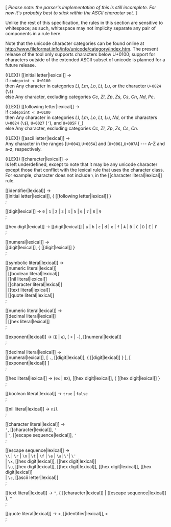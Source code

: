 [ *Please note: the parser's implementation of this is still incomplete.  For now it's probably best to stick within the ASCII character set.* ]

Unlike the rest of this specification, the rules in this section are
sensitive to whitespace; as such, whitespace may not implicity
separate any pair of components in a rule here.

Note that the unicode character categories can be found online at
<http://www.fileformat.info/info/unicode/category/index.htm>.  The
present release of the tool only supports characters below U+0100;
support for characters outside of the extended ASCII subset of unicode
is planned for a future release.

((LEX)) [[initial letter|lexical]] → <br />
if `codepoint < U+0100` <br />
then Any character in categories *Ll*, *Lm*, *Lo*, *Lt*, *Lu*, or the character `U+0024` (`\$`) <br />
else Any character, excluding categories *Cc*, *Zl*, *Zp*, *Zs*, *Cs*, *Cn*, *Nd*, *Pc*.


((LEX)) [[following letter|lexical]] → <br />
if `codepoint < U+0100` <br />
then Any character in categories *Ll*, *Lm*, *Lo*, *Lt*, *Lu*, *Nd*, or the characters `U+0024` (`\$`), `U+0027` (`'`), and `U+005F` (`_`) <br />
else Any character, excluding categories *Cc*, *Zl*, *Zp*, *Zs*, *Cs*, *Cn*.

((LEX)) [[ascii letter|lexical]] → <br />
Any character in the ranges [`U+0041`,`U+005A`] and [`U+0061`,`U+007A`] --- A-Z and a-z, respectively.

((LEX)) [[character|lexical]] → <br />
Is left underdefined, except to note that it may be any unicode
character except those that conflict with the lexical rule that uses
the character class.  For example, character does not include `\` in
the [[character literal|lexical]] rule.

[[identifier|lexical]] → <br />
  [[initial letter|lexical]], { [[following letter|lexical]] } <br />
;

[[digit|lexical]] → `0` | `1` | `2` | `3` | `4` | `5` | `6` | `7` | `8` | `9` <br />
;

[[hex digit|lexical]] → [[digit|lexical]]  | `a` | `b` | `c` | `d` | `e` | `f` | `A` | `B` | `C` | `D` | `E` | `F` <br />
;

[[numeral|lexical]] → <br />
  [[digit|lexical]], { [[digit|lexical]] } <br />
;

[[symbolic literal|lexical]] → <br />
  [[numeric literal|lexical]] <br />
| [[boolean literal|lexical]] <br />
| [[nil literal|lexical]] <br />
| [[character literal|lexical]] <br />
| [[text literal|lexical]] <br />
| [[quote literal|lexical]] <br />
;

[[numeric literal|lexical]] → <br />
  [[decimal literal|lexical]] <br />
| [[hex literal|lexical]] <br />
;

[[exponent|lexical]] → (`E` | `e`), [ `+` | `-`], [[numeral|lexical]] <br />
;

[[decimal literal|lexical]] → <br />
  [[numeral|lexical]], [ `.`, [[digit|lexical]], { [[digit|lexical]] } ], [ [[exponent|lexical]] ] <br />
;

[[hex literal|lexical]] → (`0x` | `0X`), [[hex digit|lexical]], { [[hex digit|lexical]] } <br />
;

[[boolean literal|lexical]] → `true` | `false` <br />
;

[[nil literal|lexical]] → `nil` <br />
;

[[character literal|lexical]] → <br />
  `'`, [[character|lexical]], `'` <br />
| `'`, [[escape sequence|lexical]], `'` <br />
;

[[escape sequence|lexical]] → <br />
  `\\` | `\r` | `\n` | `\t` | `\f` | `\e` | `\a`| `\"`| `\'` <br />
| `\x`, [[hex digit|lexical]], [[hex digit|lexical]] <br />
| `\u`, [[hex digit|lexical]], [[hex digit|lexical]], [[hex digit|lexical]], [[hex digit|lexical]] <br />
| `\c`, [[ascii letter|lexical]] <br />
;

[[text literal|lexical]] → `"`, { [[character|lexical]] | [[escape sequence|lexical]] }, `"` <br />
;

[[quote literal|lexical]] → `<`, [[identifier|lexical]], `>` <br />
;
